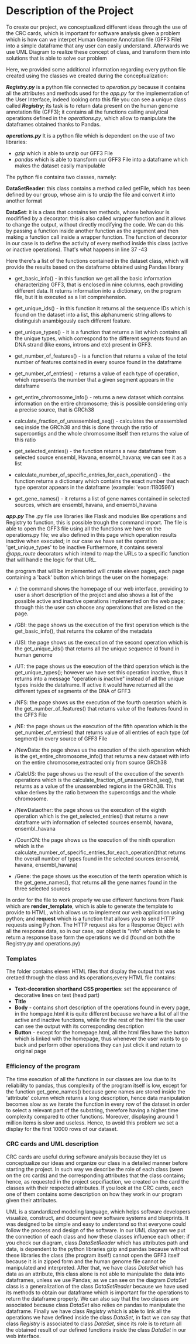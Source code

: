  # Description of the Project

To create our project, we conceptualized different ideas through the use of the CRC cards, which is important for software analysis given a problem which is how can we interpet Human Genome Annotation file (GFF3 File) into a simple dataframe that any user can easily understand. Afterwards we use UML Diagram to realize these concept of class, and transform them into solutions that is able to solve our problem

Here, we provided some additional information regarding every python file created using the classes we created during the conceptualization:

***Registry.py*** 
is a python file connected to *operation.py* because it contains all the attributes and methods used for the *app.py* for the implementation of the User Interface, indeed looking onto this file you can see a unique class called ***Registry***; its task is to return data present on the human genome annotation file (GFF3); it contains all the functions calling analytical operations defined in the *operations.py*, which allow to manipulate the dataframes obtained thanks to Pandas.

***operations.py***
It is a python file which is dependent on the use of two libraries: 
- *gzip* which is able to unzip our GFF3 File 
- *pandas* which is able to transform our GFF3 File into a dataframe which makes the dataset easily manipulable


The python file contains two classes, namely:

**DataSetReader**:
this class contains a method called getFile, which has been defined by our group, whose aim is to unzip the file and convert it into another format 

**DataSet**:
it is a class that contains ten methods, whose behaviour is modifified by a decorator: this is also called wrapper function and it allows to change the output, without directly modifying the code. We can do this by passing a function inside another function as the argument and then making a function call inside a wrapper function. The function of decorator in our case is to define the activity of every method inside this class (active or inactive operations). That's what happens in line 37 -43


Here there's a list of the functions contained in the dataset class, which will provide the results based on the dataframe obtained using Pandas library

 - get_basic_info() - in this function we get all the basic information characterizing GFF3, that is enclosed in nine columns, each providing different data. It returns information into a dictionary, on the program file, but it is executed as a list comprehension.

- get_unique_ids() - in this function it returns all the sequence IDs which is found on the dataset into a list, this alphanumeric string allows to distinguish anambigously each different feature.

- get_unique_types() - it is a function that returns a list which contains all the unique types, which correspond to the different segments found an DNA strand (like exons, introns and etc) present in GFF3.

- get_number_of_features() - is a function that returns a value of the total number of features contained in every source found in the dataframe 

- get_number_of_entries() - returns a value of each type of operation, which represents the number that a given segment appears in the dataframe 

- get_entire_chromosome_info() - returns a new dataset which contains information on the entire chromosome; this is possible considering only a precise source, that is GRCh38

- calculate_fraction_of_unassembled_seq() - calculates the unassembled seq inside the GRCh38 and  this is done through the ratio of supercontigs and the whole chromosome itself then returns the value of this ratio

- get_selected_entries() - the function returns a new dataframe from selected source ensembl, Havana, ensembl_havana; we can see it as a list 

- calculate_number_of_specific_entries_for_each_operation() - the function returns a dictionary which contains the exact number that each type operator appears in the dataframe (example: 'exon:1180596')

- get_gene_names() - it returns a list of gene names contained in selected sources, which are ensembl, havana, and ensembl_havana 


***app.py***
The .py file use libraries like Flask and modules like operations and Registry to function, this is possible trough the command import.
The  file is able to open the GFF3 file using all the functions we have on the operations.py file; we also defined in this page which operation results inactive when executed; in our case we have set the operation 'get_unique_types' to be inactive
Furthermore, it contains several *@app_route* decorators which intend to map the URLs to a specific function that will handle the logic for that URL. 

the program that will be implemented will create eleven pages, each page containing a 'back' button which brings the user on the homepage:

-  /:
the command shows the homepage of our web interface, providing to user a short description of the project and also shows a list of the possible active and inactive operations implemented on the web page; through this  the user can choose any operations that are listed on the page.

- /GBI:
the page shows us the execution of the first operation which is the get_basic_info(), that returns the column of the metadata

- /USI: 
the page shows us the execution of the second operation which is the get_unique_ids() that returns all the unique sequence id found in human genome

- /UT:
the page shows us the execution of the third operation which is the get_unique_types(); however we have set this operation inactive, thus it returns into a message "operation is inactive" instead of all the unique types inside the dataframe. If active it would have returned all the different types of segments of the DNA of GFF3

- /NFS:
the page shows us the execution of the fourth operation which is the get_number_of_features() that returns value of the features found in the GFF3 File

- /NE:
the page shows us the execution of the fifth operation which is the get_number_of_entries() that returns value of all entries of each type (of segment) in every source of GFF3 File

- /NewData:
the page shows us the execution of the sixth operation which is the get_entire_chromosome_info() that returns a new dataset with info on the entire chromosome,extracted only from source GRCh38

- /CalcUS:
the page shows us the result of the execution of the seventh operations which is the calculate_fraction_of_unassembled_seq(), that returns as a value of the unassembled regions in the GRCh38. This value derives by the ratio between the supercontigs and the whole chromosome. 

- /NewDataother:
the page shows us the execution of the eighth operation which is the get_selected_entries() that returns a new dataframe with information  of selected sources ensembl, havana, ensembl_havana

- /CountON:
the page shows us the execution of the ninth operation which is the calculate_number_of_specific_entries_for_each_operation()that returns the overall number of types found in the selected sources (ensembl, havana, ensembl_havana) 

- /Gene:
the page shows us the execution of the tenth operation which is the get_gene_names(), that returns all the gene names found in the three selected sources

In order for the file to work properly we use different functions from Flask which are **render_template**, which is able to generate the template to provide to HTML, which allows us to implement our web application using python; and **request** which is a function that allows you to send HTTP requests using Python. The HTTP request aks for a Response Object with all the response data, so in our case, our object is "info" which is able to return a response base form the operations we did (found on both the Registry.py and operations.py)
 

### Templates

The folder contains eleven HTML files that display the output that was cretaed through the class and its operations;every HTML file contains:
- **Text-decoration shorthand CSS properties**: set the appearance of decorative lines on text (head part)
- **Title**
- **Body** - contains short description of the operations found in every page, in the hompage.html it is quite different because we have a list of all the active and inactive functions, while for the rest of the html file the user can see the output with its corresponding description
- **Button** - except for the homepage.html, all the html files have the button which is linked with the homepage, thus whenever the user wants to go back and perform other operations they can just click it and return to original page

### Efficiency of the program

The time execution of all the functions in our classes are low due to its reliability to pandas, thus complexity of the program itself is low, except for the function get_gene_names() because gene names are stored inside the 'attribute' column which returns a long description, hence data manipulation becomes slow as we iterate the function in every row of the dataset in order to select a relevant part of the substring, therefore having a higher time complexity compared to other functions. Moreover, displaying around 1 million items is slow and useless. Hence, to avoid this problem we set a display for the first 10000 rows of our dataset.

### CRC cards and UML description

CRC cards are useful during software analysis because they let us conceptualize our ideas and organize our class in a detailed manner before starting the project. In such way we describe the role of each class (seen on the crc cards) and the corresponding attributes that the class contains; hence, as requested in the project sepcifiaction, we created on the card the classes with their respected attributes. If you look at the CRC cards, each one of them contains some description on how they work in our program given their attributes.

UML is a standardized modeling language, which helps software developers visualize, construct, and document new software systems and blueprints. It was designed to be simple and easy to understand so that everyone could follow the process and design of the software. In our UML diagram we put the connection of each class and how these classes influence each other; 
if you check our diagram, class *DataSetReader* which has attributes path and data, is dependent to the python libraries gzip and pandas because without these libraries the class (the program itself) cannot open the GFF3 itself because it is in zipped form and the human genome file cannot be manipulated and interpreted. After that, we have class *DataSet* which has data as an attribute, this class alone is not able to manipulate the data into dataframes, unless we use Pandas; 
as we can see on the diagram *DataSet* class is a generalization of the class *DataSetReader* because we have used its methods to obtain our dataframe which is important for the operations to return the dataframe properly. We can also say that the two classes are associated because class *DataSet* also relies on pandas to manipulate the dataframe.
Finally we have class *Registry* which is able to link all the operations we have defined inside the class *DataSet*, in fact we can say that class *Registry* is associated to class *DataSet*, since its role is to return all the obtained result of our defined functions inside the class *DataSet* in our web interface. 

